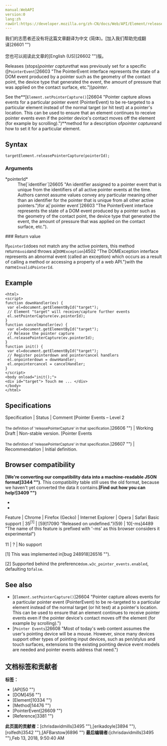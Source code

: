 ```yaml
---
manual:WebAPI
version:0
lang:zh
rawUrl:https://developer.mozilla.org/zh-CN/docs/Web/API/Element/releasePointerCapture
---
```




<bdi>我们的志愿者还没有将这篇文章翻译为<bdi>中文 (简体)</bdi>。[加入我们帮助完成翻译]26601 "")<br></br>您也可以阅读此文章的[English (US)]26602 "")版。</bdi>






Releases (stops)*pointer capture*that was previously set for a specific ([`PointerEvent`]26603 "The PointerEvent interface represents the state of a DOM event produced by a pointer such as the geometry of the contact point, the device type that generated the event, the amount of pressure that was applied on the contact surface, etc."))*pointer*.



See the**[`Element.setPointerCapture()`]26604 "Pointer capture allows events for a particular pointer event (PointerEvent) to be re-targeted to a particular element instead of the normal target (or hit test) at a pointer's location. This can be used to ensure that an element continues to receive pointer events even if the pointer device's contact moves off the element (for example by scrolling).")**method for a description of*pointer capture*and how to set it for a particular element.


## Syntax<a name="Syntax"></a>

```
targetElement.releasePointerCapture(pointerId);

```

### Arguments<a name="Arguments"></a>
<dl><dt id=''>*pointerId*</dt><dd>The[`identifier`]26605 "An identifier assigned to a pointer event that is unique from the identifiers of all active pointer events at the time. Authors cannot assume values convey any particular meaning other than an identifier for the pointer that is unique from all other active pointers.")for a[`pointer event`]26603 "The PointerEvent interface represents the state of a DOM event produced by a pointer such as the geometry of the contact point, the device type that generated the event, the amount of pressure that was applied on the contact surface, etc.").</dd></dl>
### Return value<a name="Return_value"></a>


If`pointerId`does not match any the active pointers, this method returns`void`and throws a[`DOMException`]4502 "The DOMException interface represents an abnormal event (called an exception) which occurs as a result of calling a method or accessing a property of a web API.")with the name`InvalidPointerId`.


## Example<a name="Example"></a>

```
<html>
<script>
function downHandler(ev) {
 var el=document.getElementById("target");
 // Element "target" will receive/capture further events
 el.setPointerCapture(ev.pointerId);
}
function cancelHandler(ev) {
 var el=document.getElementById("target");
 // Release the pointer capture
 el.releasePointerCapture(ev.pointerId);
}
function init() {
 var el=document.getElementById("target");
 // Register pointerdown and pointercancel handlers
 el.onpointerdown = downHandler;
 el.onpointercancel = cancelHandler;
}
</script>
<body onload="init();">
<div id="target"> Touch me ... </div>
</body>
</html>
```

## Specifications<a name="Specifications"></a>

Specification | Status | Comment 
[Pointer Events – Level 2<br></br><small>The definition of &#39;releasePointerCapture&#39; in that specification.</small>]26606 "") | Working Draft | Non-stable version. 
[Pointer Events<br></br><small>The definition of &#39;releasePointerCapture&#39; in that specification.</small>]26607 "") | Recommendation | Initial definition. 


## Browser compatibility<a name="Browser_compatibility"></a>


**[We&#39;re converting our compatibility data into a machine-readable JSON format]3344 "")**. This compatibility table still uses the old format, because we haven&#39;t yet converted the data it contains.**[Find out how you can help!]3409 "")**


* 
* 

Feature | Chrome | Firefox (Gecko) | Internet Explorer | Opera | Safari 
Basic support | 35<sup>[1]</sup> | [59]17090 "Released on undefined.")(59) | 10[-ms]4489 "The name of this feature is prefixed with '-ms' as this browser considers it experimental")<br></br>11 | ? | No support 





[1] This was implemented in[bug 248918]26516 "").



[2] Supported behind the preference`dom.w3c_pointer_events.enabled`, defaulting to`false`.






## See also<a name="See_also"></a>

* [`Element.setPointerCapture()`]26604 "Pointer capture allows events for a particular pointer event (PointerEvent) to be re-targeted to a particular element instead of the normal target (or hit test) at a pointer's location. This can be used to ensure that an element continues to receive pointer events even if the pointer device's contact moves off the element (for example by scrolling).")
* [`Pointer Events`]26608 "Most of today's web content assumes the user's pointing device will be a mouse. However, since many devices support other types of pointing input devices, such as pen/stylus and touch surfaces, extensions to the existing pointing device event models are needed and pointer events address that need.")



## 文档标签和贡献者
**标签：**
* [API]50 "")
* [DOM]456 "")
* [Element]10334 "")
* [Method]14476 "")
* [PointerEvent]26609 "")
* [Reference]3381 "")

**此页面的贡献者：**[chrisdavidmills]3495 ""),[erikadoyle]3894 ""),[rolfedh]3542 ""),[AFBarstow]6896 "")
**最后编辑者:**[chrisdavidmills]3495 ""),<time>Feb 13, 2018, 9:50:40 AM</time>


